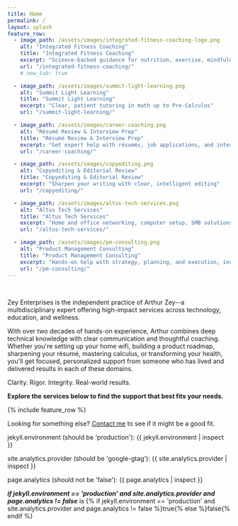 ```yaml
---
title: Home
permalink: /
layout: splash
feature_row:
  - image_path: /assets/images/integrated-fitness-coaching-logo.png
    alt: "Integrated Fitness Coaching"
    title: "Integrated Fitness Coaching"
    excerpt: "Science-backed guidance for nutrition, exercise, mindfulness, relationships, and philosophy"
    url: "/integrated-fitness-coaching/"
    # new_tab: true

  - image_path: /assets/images/summit-light-learning.png
    alt: "Summit Light Learning"
    title: "Summit Light Learning"
    excerpt: "Clear, patient tutoring in math up to Pre-Calculus"
    url: "/summit-light-learning/"

  - image_path: /assets/images/career-coaching.png
    alt: "Résumé Review & Interview Prep"
    title: "Résumé Review & Interview Prep"
    excerpt: "Get expert help with résumés, job applications, and interviews"
    url: "/career-coaching/"

  - image_path: /assets/images/copyediting.png
    alt: "Copyediting & Editorial Review"
    title: "Copyediting & Editorial Review"
    excerpt: "Sharpen your writing with clear, intelligent editing"
    url: "/copyediting/"

  - image_path: /assets/images/altus-tech-services.png
    alt: "Altus Tech Services"
    title: "Altus Tech Services"
    excerpt: "Home and office networking, computer setup, SMB solutions, troubleshooting, and more"
    url: "/altus-tech-services/"

  - image_path: /assets/images/pm-consulting.png
    alt: "Product Management Consulting"
    title: "Product Management Consulting"
    excerpt: "Hands-on help with strategy, planning, and execution, including UX design"
    url: "/pm-consulting/"
---
```


<br />

Zey Enterprises is the independent practice of Arthur Zey--a multidisciplinary expert offering high-impact services across technology, education, and wellness.

With over two decades of hands-on experience, Arthur combines deep technical knowledge with clear communication and thoughtful coaching. Whether you're setting up your home wifi, building a product roadmap, sharpening your résumé, mastering calculus, or transforming your health, you'll get focused, personalized support from someone who has lived and delivered results in each of these domains.

Clarity. Rigor. Integrity. Real-world results.

**Explore the services below to find the support that best fits your needs.**

{% include feature_row %}

Looking for something else? [Contact me](/contact/) to see if it might be a good fit.

<p>jekyll.environment (should be 'production'): {{ jekyll.environment | inspect }}</p>
<p>site.analytics.provider (should be 'google-gtag'): {{ site.analytics.provider | inspect }}</p>
<p>page.analytics (should not be 'false'): {{ page.analytics | inspect }}</p>
<p><b><i>if jekyll.environment == 'production' and site.analytics.provider and page.analytics != false</i></b> is {% if jekyll.environment == 'production' and site.analytics.provider and page.analytics != false %}true{%  else %}false{% endif %}